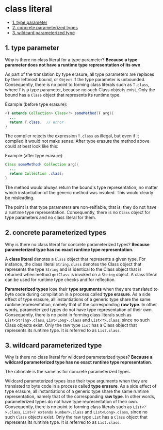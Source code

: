 # class literal

<!-- TOC -->

- [1. type parameter](#1-type-parameter)
- [2. concrete parameterized types](#2-concrete-parameterized-types)
- [3. wildcard parameterized type](#3-wildcard-parameterized-type)

<!-- /TOC -->

## 1. type parameter

Why is there no class literal for a type parameter? **Because a type parameter does not have a runtime type representation of its own**.

As part of the translation by type erasure, all type parameters are replaces by their leftmost bound, or `Object` if the type parameter is unbounded.  Consequently, there is no point to forming class literals such as `T.class`, where `T` is a type parameter, because no such Class objects exist. Only the bound has a `Class` object that represents its runtime type.

Example (before type erasure):

```java
<T extends Collection> Class<?> someMethod(T arg){
  ...
  return T.class;  // error
}
```

The compiler rejects the expression `T.class` as illegal, but even if it compiled it would not make sense. After type erasure the method above could at best look like this:

Example (after type erasure):

```java
Class someMethod( Collection arg){
  ...
  return Collection .class;
}
```

The method would always return the bound's type representation, no matter which instantiation of the generic method was invoked. This would clearly be misleading.

The point is that type parameters are non-reifiable, that is, they do not have a runtime type representation. Consequently, there is no `Class` object for type parameters and no class literal for them.

## 2. concrete parameterized types

Why is there no class literal for concrete parameterized types? **Because parameterized type has no exact runtime type representation**.

A **class literal** denotes a `Class` object that represents a given type. For instance, the class literal `String.class` denotes the Class object that represents the type `String` and is identical to the Class object that is returned when method `getClass` is invoked on a `String` object. A class literal can be used for runtime type checks and for reflection.

**Parameterized types** lose their **type arguments** when they are translated to byte code during compilation in a process called **type erasure**. As a side effect of type erasure, all instantiations of a generic type share the same runtime representation, namely that of the corresponding **raw type**. In other words, parameterized types do not have type representation of their own. Consequently, there is no point in forming class literals such as `List<String>.class`, `List<Long>.class` and `List<?>.class`, since no such Class objects exist. Only the raw type `List` has a Class object that represents its runtime type. It is referred to as `List.class`.

## 3. wildcard parameterized type

Why is there no class literal for wildcard parameterized types? **Because a wildcard parameterized type has no exact runtime type representation**.

The rationale is the same as for concrete parameterized types.

Wildcard parameterized types lose their type arguments when they are translated to byte code in a process called **type erasure**. As a side effect of type erasure, all instantiations of a generic type share the same runtime representation, namely that of the corresponding **raw type**. In other words, parameterized types do not have type representation of their own. Consequently, there is no point to forming class literals such as `List<?>.class`, `List<? extends Number>.class` and `List<Long>.class`, since no such `Class` objects exist. Only the raw type `List` has a `Class` object that represents its runtime type. It is referred to as `List.class`.
